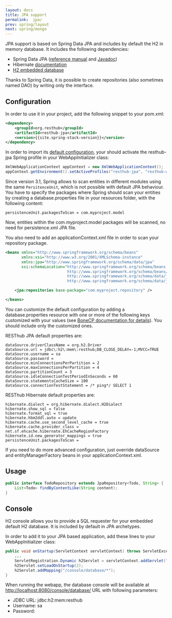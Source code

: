 ```yaml
---
layout: docs
title: JPA support
permalink:  jpa/
prev: spring/layout
next: spring/mongo
---
```


<div class="toc"></div>

JPA support is based on Spring Data JPA and includes by default the H2 in memory database. It includes the following dependencies:

* Spring Data JPA ([reference manual](http://static.springsource.org/spring-data/data-jpa/docs/current/reference/html/)
  and [Javadoc](http://static.springsource.org/spring-data/data-jpa/docs/current/api/))
* Hibernate [documentation](http://www.hibernate.org/docs.html)
* [H2 embedded database](http://www.h2database.com/html/main.html)

Thanks to Spring Data, it is possible to create repositories (also sometimes named DAO) by writing only the interface.

## Configuration

In order to use it in your project, add the following snippet to your pom.xml:

```xml
<dependency>
    <groupId>org.resthub</groupId>
    <artifactId>resthub-jpa</artifactId>
    <version>{{site.spring-stack-version}}</version>
</dependency>
```

In order to import its [default configuration](https://github.com/resthub/resthub-spring-stack/blob/master/resthub-jpa/src/main/resources/resthubContext.xml),
your should activate the resthub-jpa Spring profile in your WebAppInitializer class:

```java
XmlWebApplicationContext appContext = new XmlWebApplicationContext();
appContext.getEnvironment().setActiveProfiles("resthub-jpa", "resthub-web-server");
```

Since version 3.1, Spring allows to scan entities in different modules using the same `PersitenceUnit`,
which is not possible with default JPA behaviour. You have to specify the packages where Spring should
scan your entities by creating a database.properties file in your resources folder, with the following content:

```
persistenceUnit.packagesToScan = com.myproject.model
```

Now, entities within the com.myproject.model packages will be scanned, no need for persistence.xml JPA file.


You also need to add an applicationContext.xml file in order to scan your repository package.

```xml
<beans xmlns="http://www.springframework.org/schema/beans"
       xmlns:xsi="http://www.w3.org/2001/XMLSchema-instance"
       xmlns:jpa="http://www.springframework.org/schema/data/jpa"
       xsi:schemaLocation="http://www.springframework.org/schema/beans
                           http://www.springframework.org/schema/beans/spring-beans.xsd
                           http://www.springframework.org/schema/data/jpa
                           http://www.springframework.org/schema/data/jpa/spring-jpa.xsd">

    <jpa:repositories base-package="com.myproject.repository" />

</beans>
```

You can customize the default configuration by adding a database.properties resource with one or more of
the following keys customized with your values (see [BoneCP documentation for details](http://jolbox.com/)).
You should include only the customized ones.

RESThub JPA default properties are:

```
dataSource.driverClassName = org.h2.Driver
dataSource.url = jdbc\:h2\:mem\:resthub;DB_CLOSE_DELAY=-1;MVCC=TRUE
dataSource.username = sa
dataSource.password =
dataSource.minConnectionsPerPartition = 2
dataSource.maxConnectionsPerPartition = 4
dataSource.partitionCount = 3
dataSource.idleConnectionTestPeriodInSeconds = 60
dataSource.statementsCacheSize = 100
dataSource.connectionTestStatement = /* ping*/ SELECT 1
```

RESThub Hibernate default properties are:

```
hibernate.dialect = org.hibernate.dialect.H2Dialect
hibernate.show_sql = false
hibernate.format_sql = true
hibernate.hbm2ddl.auto = update
hibernate.cache.use_second_level_cache = true
hibernate.cache.provider_class = net.sf.ehcache.hibernate.EhCacheRegionFactory
hibernate.id.new_generator_mappings = true
persistenceUnit.packagesToScan =
```

If you need to do more advanced configuration, just override dataSource and entityManagerFactory beans in
your applicationContext.xml.

## Usage

```java
public interface TodoRepository extends JpaRepository<Todo, String> {
    List<Todo> findByContentLike(String content);
}
```

## Console

H2 console allows you to provide a SQL requester for your embedded default H2 database.
It is included by default in JPA archetypes.

In order to add it to your JPA based application, add these lines to your WebAppInitializer class:

```java
public void onStartup(ServletContext servletContext) throws ServletException {
    ...
    ServletRegistration.Dynamic h2Servlet = servletContext.addServlet("h2console", WebServlet.class);
    h2Servlet.setLoadOnStartup(2);
    h2Servlet.addMapping("/console/database/*");
}
```

When running the webapp, the database console will be available at <http://localhost:8080/console/database/>
URL with following parameters:

* JDBC URL: jdbc\:h2\:mem\:resthub
* Username: sa
* Password: